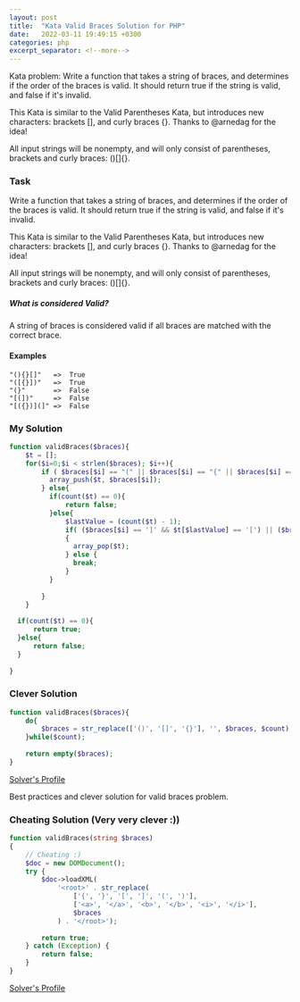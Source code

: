 ```yaml
---
layout: post
title:  "Kata Valid Braces Solution for PHP"
date:   2022-03-11 19:49:15 +0300
categories: php
excerpt_separator: <!--more-->
---
```


Kata problem: Write a function that takes a string of braces, and determines if the order of the braces is valid. It should return true if the string is valid, and false if it's invalid.

This Kata is similar to the Valid Parentheses Kata, but introduces new characters: brackets [], and curly braces {}. Thanks to @arnedag for the idea!

All input strings will be nonempty, and will only consist of parentheses, brackets and curly braces: ()[]{}.
<!--more-->

### Task

Write a function that takes a string of braces, and determines if the order of the braces is valid. It should return true if the string is valid, and false if it's invalid.

This Kata is similar to the Valid Parentheses Kata, but introduces new characters: brackets [], and curly braces {}. Thanks to @arnedag for the idea!

All input strings will be nonempty, and will only consist of parentheses, brackets and curly braces: ()[]{}.

##### What is considered Valid?
A string of braces is considered valid if all braces are matched with the correct brace.

#### Examples

```
"(){}[]"   =>  True
"([{}])"   =>  True
"(}"       =>  False
"[(])"     =>  False
"[({})](]" =>  False
```
### My Solution

```php
function validBraces($braces){
    $t = [];
    for($i=0;$i < strlen($braces); $i++){
        if ( $braces[$i] == "(" || $braces[$i] == "{" || $braces[$i] == "["){
          array_push($t, $braces[$i]);
        } else{
          if(count($t) == 0){ 
              return false;
          }else{
              $lastValue = (count($t) - 1);
              if( ($braces[$i] == ']' && $t[$lastValue] == '[') || ($braces[$i] == '}' && $t[$lastValue] == '{') || ($braces[$i] == ')' && $t[$lastValue] == '('))
              {
                array_pop($t);
              } else {
                break;
              }
          }
          
        }
    }
  
  if(count($t) == 0){
      return true;
  }else{
      return false;
  }
    
}
```

### Clever Solution

```php
function validBraces($braces){
    do{
        $braces = str_replace(['()', '[]', '{}'], '', $braces, $count);
    }while($count);
    
    return empty($braces);
}
```
[Solver's Profile](https://www.codewars.com/users/SergeyLevchuk)

Best practices and clever solution for valid braces problem.

### Cheating Solution (Very very clever :))

```php
function validBraces(string $braces)
{
    // Cheating :)
    $doc = new DOMDocument();
    try {
        $doc->loadXML(
            '<root>' . str_replace(
                ['{', '}', '[', ']', '(', ')'], 
                ['<a>', '</a>', '<b>', '</b>', '<i>', '</i>'], 
                $braces
            ) . '</root>');
            
        return true;
    } catch (Exception) {
        return false;
    }
}
```

[Solver's Profile](https://www.codewars.com/users/asedov)
